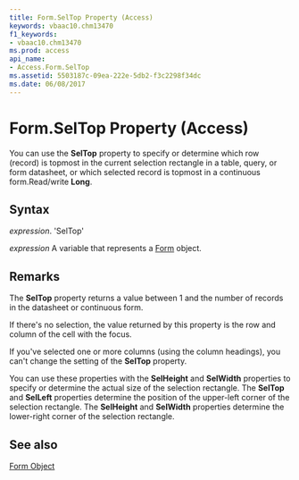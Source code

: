 ```yaml
---
title: Form.SelTop Property (Access)
keywords: vbaac10.chm13470
f1_keywords:
- vbaac10.chm13470
ms.prod: access
api_name:
- Access.Form.SelTop
ms.assetid: 5503187c-09ea-222e-5db2-f3c2298f34dc
ms.date: 06/08/2017
---
```



# Form.SelTop Property (Access)

You can use the  **SelTop** property to specify or determine which row (record) is topmost in the current selection rectangle in a table, query, or form datasheet, or which selected record is topmost in a continuous form.Read/write **Long**.


## Syntax

 _expression_. 'SelTop'

 _expression_ A variable that represents a [Form](./Access.Form.md) object.


## Remarks

The  **SelTop** property returns a value between 1 and the number of records in the datasheet or continuous form.

If there's no selection, the value returned by this property is the row and column of the cell with the focus.

If you've selected one or more columns (using the column headings), you can't change the setting of the  **SelTop** property.

You can use these properties with the  **SelHeight** and **SelWidth** properties to specify or determine the actual size of the selection rectangle. The **SelTop** and **SelLeft** properties determine the position of the upper-left corner of the selection rectangle. The **SelHeight** and **SelWidth** properties determine the lower-right corner of the selection rectangle.


## See also


[Form Object](Access.Form.md)

